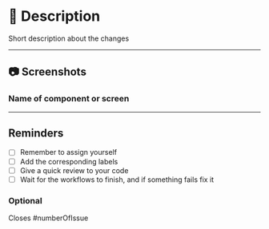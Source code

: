 # :memo: Description

Short description about the changes

---

## :camera: Screenshots

### Name of component or screen

---

## Reminders

-   [ ] Remember to assign yourself
-   [ ] Add the corresponding labels
-   [ ] Give a quick review to your code
-   [ ] Wait for the workflows to finish, and if something fails fix it

### Optional

Closes #numberOfIssue
